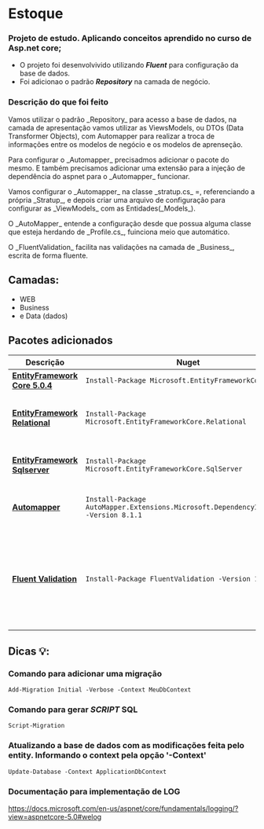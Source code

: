 # Estoque
### Projeto de estudo. Aplicando conceitos aprendido no curso de Asp.net core;

* O projeto foi desenvolvivido utilizando **_Fluent_** para configuração da base de dados.
* Foi adicionao o padrão **_Repository_** na camada de negócio.

### Descrição do que foi feito
<p>Vamos utilizar o padrão _Repository_ para acesso a base de dados, na camada de apresentação vamos utilizar as ViewsModels, ou DTOs (Data Transformer Objects), 
com Automapper para realizar a troca de informações entre os modelos de negócio e os modelos de aprenseção. <p/>
<p>Para configurar o _Automapper_ precisadmos adicionar o pacote do mesmo. E também precisamos adicionar uma extensão para a injeção de dependência do aspnet para o _Automapper_ funcionar.</p>
<p>Vamos configurar o _Automapper_ na classe _stratup.cs_ =, referenciando a própria _Stratup_, e depois criar uma arquivo de configuração para configurar as _ViewModels_ com as Entidades(_Models_).</p>
<p> O _AutoMapper_ entende a configuração desde que possua alguma classe que esteja herdando de _Profile.cs_, fuinciona meio que automático.</p>
<p> O _FluentValidation_ facilita nas validações na camada de _Business_, escrita de forma fluente.</p>

## Camadas:
* WEB
* Business
* e Data (dados)

## Pacotes adicionados
Descrição | Nuget | donet CLI | Observação
--- | --- | --- | ---
**[EntityFramework Core 5.0.4](https://www.nuget.org/packages/Microsoft.EntityFrameworkCore/5.0.4)** | `Install-Package Microsoft.EntityFrameworkCore` | `dotnet add package Microsoft.EntityFrameworkCore` | *ORM*
**[EntityFramework Relational](https://www.nuget.org/packages/Microsoft.EntityFrameworkCore.Relational/5.0.4)** | `Install-Package Microsoft.EntityFrameworkCore.Relational` | `dotnet add package Microsoft.EntityFrameworkCore.Relational` | *Pacote adicional para usar no mapeamento do Fluent na aplicação*
**[EntityFramework Sqlserver](https://www.nuget.org/packages/Microsoft.EntityFrameworkCore.SqlServer/5.0.4)** | `Install-Package Microsoft.EntityFrameworkCore.SqlServer` | `dotnet add package Microsoft.EntityFrameworkCore.SqlServer` | *Pacote adicional para comandos SQL SERVER ou gerar scripts sql*
**[Automapper](https://www.nuget.org/packages/AutoMapper.Extensions.Microsoft.DependencyInjection/)** | `Install-Package AutoMapper.Extensions.Microsoft.DependencyInjection -Version 8.1.1` | `dotnet add package AutoMapper.Extensions.Microsoft.DependencyInjection --version 8.1.1` | *Adicionando o Autommaper com a injeção de dependência*
**[Fluent Validation](https://www.nuget.org/packages/FluentValidation)** | `Install-Package FluentValidation -Version 10.0.4` | `dotnet add package FluentValidation --version 10.0.4` | *Esse framework ajudará nas validaçãoes das entidades e ficarará na cama de _Business_. Mais detalhes no site do [FluenteValidation](https://fluentvalidation.net/)*

## Dicas 💡: 
### Comando para adicionar uma migração
```
Add-Migration Initial -Verbose -Context MeuDbContext
```
### Comando para gerar *SCRIPT* SQL
```
Script-Migration
``` 
### Atualizando a base de dados com as modificações feita pelo entity. Informando o context pela opção '-Context'
```
Update-Database -Context ApplicationDbContext
``` 

### Documentação para implementação de LOG
https://docs.microsoft.com/en-us/aspnet/core/fundamentals/logging/?view=aspnetcore-5.0#welog
